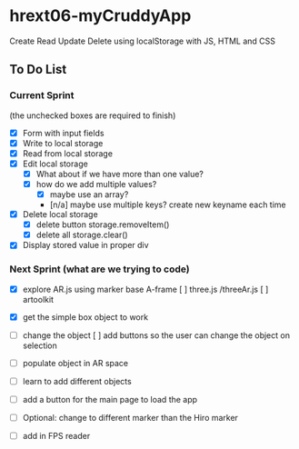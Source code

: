 # hrext06-myCruddyApp
Create Read Update Delete using localStorage with JS, HTML and CSS


## To Do List

### Current Sprint
(the unchecked boxes are required to finish)
- [x] Form with input fields
- [x] Write to local storage
- [x] Read from local storage
- [x] Edit local storage
    - [x] What about if we have more than one value?
    - [x] how do we add multiple values?
        - [x] maybe use an array?
        - [n/a] maybe use multiple keys? create new keyname each time

- [x] Delete local storage
    - [x] delete button storage.removeItem()
    - [x] delete all storage.clear()
- [x] Display stored value in proper div

### Next Sprint (what are we trying to code)

- [x] explore AR.js using marker base A-frame 
	[ ] three.js /threeAr.js
	[ ] artoolkit
- [x] get the simple box object to work 
- [ ] change the object 
	[ ] add buttons so the user can change the object on selection 
- [ ] populate object in AR space 
- [ ] learn to add different objects 
- [ ] add a button for the main page to load the app 

- [ ] Optional: change to different marker than the Hiro marker
- [ ] add in FPS reader 
